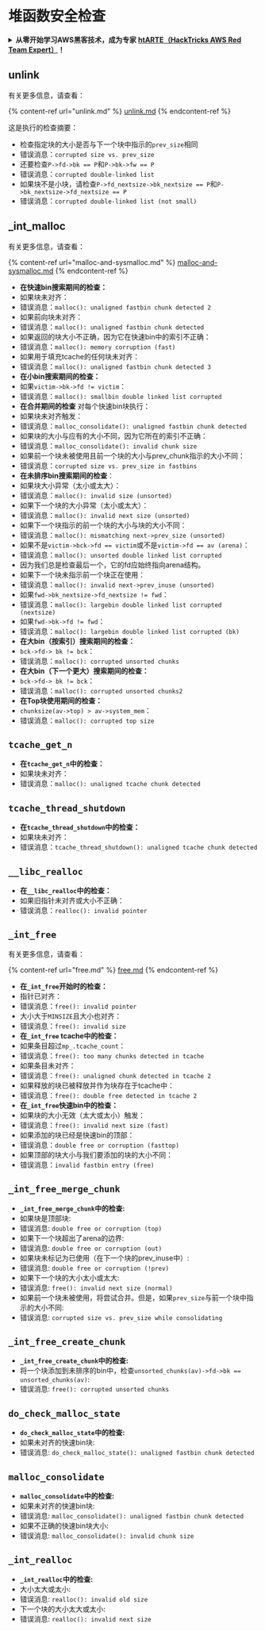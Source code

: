 # 堆函数安全检查

<details>

<summary><strong>从零开始学习AWS黑客技术，成为专家</strong> <a href="https://training.hacktricks.xyz/courses/arte"><strong>htARTE（HackTricks AWS Red Team Expert）</strong></a><strong>！</strong></summary>

支持HackTricks的其他方式：

* 如果您想看到您的**公司在HackTricks中做广告**或**下载PDF格式的HackTricks**，请查看[**订阅计划**](https://github.com/sponsors/carlospolop)!
* 获取[**官方PEASS & HackTricks周边产品**](https://peass.creator-spring.com)
* 探索[**PEASS家族**](https://opensea.io/collection/the-peass-family)，我们的独家[**NFTs**](https://opensea.io/collection/the-peass-family)
* **加入** 💬 [**Discord群**](https://discord.gg/hRep4RUj7f) 或 [**电报群**](https://t.me/peass) 或 **关注**我们的**Twitter** 🐦 [**@hacktricks\_live**](https://twitter.com/hacktricks\_live)**。**
* 通过向[**HackTricks**](https://github.com/carlospolop/hacktricks)和[**HackTricks Cloud**](https://github.com/carlospolop/hacktricks-cloud) github仓库提交PR来分享您的黑客技巧。

</details>

## unlink

有关更多信息，请查看：

{% content-ref url="unlink.md" %}
[unlink.md](unlink.md)
{% endcontent-ref %}

这是执行的检查摘要：

* 检查指定块的大小是否与下一个块中指示的`prev_size`相同
* 错误消息：`corrupted size vs. prev_size`
* 还要检查`P->fd->bk == P`和`P->bk->fw == P`
* 错误消息：`corrupted double-linked list`
* 如果块不是小块，请检查`P->fd_nextsize->bk_nextsize == P`和`P->bk_nextsize->fd_nextsize == P`
* 错误消息：`corrupted double-linked list (not small)`

## \_int\_malloc

有关更多信息，请查看：

{% content-ref url="malloc-and-sysmalloc.md" %}
[malloc-and-sysmalloc.md](malloc-and-sysmalloc.md)
{% endcontent-ref %}

* **在快速bin搜索期间的检查：**
* 如果块未对齐：
* 错误消息：`malloc(): unaligned fastbin chunk detected 2`
* 如果前向块未对齐：
* 错误消息：`malloc(): unaligned fastbin chunk detected`
* 如果返回的块大小不正确，因为它在快速bin中的索引不正确：
* 错误消息：`malloc(): memory corruption (fast)`
* 如果用于填充tcache的任何块未对齐：
* 错误消息：`malloc(): unaligned fastbin chunk detected 3`
* **在小bin搜索期间的检查：**
* 如果`victim->bk->fd != victim`：
* 错误消息：`malloc(): smallbin double linked list corrupted`
* **在合并期间的检查** 对每个快速bin块执行：&#x20;
* 如果块未对齐触发：
* 错误消息：`malloc_consolidate(): unaligned fastbin chunk detected`
* 如果块的大小与应有的大小不同，因为它所在的索引不正确：
* 错误消息：`malloc_consolidate(): invalid chunk size`
* 如果前一个块未被使用且前一个块的大小与prev\_chunk指示的大小不同：
* 错误消息：`corrupted size vs. prev_size in fastbins`
* **在未排序bin搜索期间的检查**：
* 如果块大小异常（太小或太大）：&#x20;
* 错误消息：`malloc(): invalid size (unsorted)`
* 如果下一个块的大小异常（太小或太大）：
* 错误消息：`malloc(): invalid next size (unsorted)`
* 如果下一个块指示的前一个块的大小与块的大小不同：
* 错误消息：`malloc(): mismatching next->prev_size (unsorted)`
* 如果不是`victim->bck->fd == victim`或不是`victim->fd == av (arena)`：
* 错误消息：`malloc(): unsorted double linked list corrupted`
* 因为我们总是检查最后一个，它的fd应始终指向arena结构。
* 如果下一个块未指示前一个块正在使用：
* 错误消息：`malloc(): invalid next->prev_inuse (unsorted)`
* 如果`fwd->bk_nextsize->fd_nextsize != fwd`：
* 错误消息：`malloc(): largebin double linked list corrupted (nextsize)`
* 如果`fwd->bk->fd != fwd`：
* 错误消息：`malloc(): largebin double linked list corrupted (bk)`
* **在大bin（按索引）搜索期间的检查：**
* `bck->fd-> bk != bck`：
* 错误消息：`malloc(): corrupted unsorted chunks`
* **在大bin（下一个更大）搜索期间的检查：**
* `bck->fd-> bk != bck`：
* 错误消息：`malloc(): corrupted unsorted chunks2`
* **在Top块使用期间的检查：**
* `chunksize(av->top) > av->system_mem`：
* 错误消息：`malloc(): corrupted top size`

## `tcache_get_n`

* **在`tcache_get_n`中的检查：**
* 如果块未对齐：
* 错误消息：`malloc(): unaligned tcache chunk detected`

## `tcache_thread_shutdown`

* **在`tcache_thread_shutdown`中的检查：**
* 如果块未对齐：
* 错误消息：`tcache_thread_shutdown(): unaligned tcache chunk detected`

## `__libc_realloc`

* **在`__libc_realloc`中的检查：**
* 如果旧指针未对齐或大小不正确：
* 错误消息：`realloc(): invalid pointer`

## `_int_free`

有关更多信息，请查看：

{% content-ref url="free.md" %}
[free.md](free.md)
{% endcontent-ref %}

* **在`_int_free`开始时的检查：**
* 指针已对齐：
* 错误消息：`free(): invalid pointer`
* 大小大于`MINSIZE`且大小也对齐：
* 错误消息：`free(): invalid size`
* **在`_int_free` tcache中的检查：**
* 如果条目超过`mp_.tcache_count`：
* 错误消息：`free(): too many chunks detected in tcache`
* 如果条目未对齐：
* 错误消息：`free(): unaligned chunk detected in tcache 2`
* 如果释放的块已被释放并作为块存在于tcache中：
* 错误消息：`free(): double free detected in tcache 2`
* **在`_int_free`快速bin中的检查：**
* 如果块的大小无效（太大或太小）触发：
* 错误消息：`free(): invalid next size (fast)`
* 如果添加的块已经是快速bin的顶部：
* 错误消息：`double free or corruption (fasttop)`
* 如果顶部的块大小与我们要添加的块的大小不同：
* 错误消息：`invalid fastbin entry (free)`
## **`_int_free_merge_chunk`**

* **`_int_free_merge_chunk`中的检查:**
* 如果块是顶部块:
* 错误消息: `double free or corruption (top)`
* 如果下一个块超出了arena的边界:
* 错误消息: `double free or corruption (out)`
* 如果块未标记为已使用（在下一个块的prev\_inuse中）:
* 错误消息: `double free or corruption (!prev)`
* 如果下一个块的大小太小或太大:
* 错误消息: `free(): invalid next size (normal)`
* 如果前一个块未被使用，将尝试合并。但是，如果`prev_size`与前一个块中指示的大小不同:
* 错误消息: `corrupted size vs. prev_size while consolidating`

## **`_int_free_create_chunk`**

* **`_int_free_create_chunk`中的检查:**
* 将一个块添加到未排序的bin中，检查`unsorted_chunks(av)->fd->bk == unsorted_chunks(av)`:
* 错误消息: `free(): corrupted unsorted chunks`

## `do_check_malloc_state`

* **`do_check_malloc_state`中的检查:**
* 如果未对齐的快速bin块:
* 错误消息: `do_check_malloc_state(): unaligned fastbin chunk detected`

## `malloc_consolidate`

* **`malloc_consolidate`中的检查:**
* 如果未对齐的快速bin块:
* 错误消息: `malloc_consolidate(): unaligned fastbin chunk detected`
* 如果不正确的快速bin块大小:
* 错误消息: `malloc_consolidate(): invalid chunk size`

## `_int_realloc`

* **`_int_realloc`中的检查:**
* 大小太大或太小:
* 错误消息: `realloc(): invalid old size`
* 下一个块的大小太大或太小:
* 错误消息: `realloc(): invalid next size`

